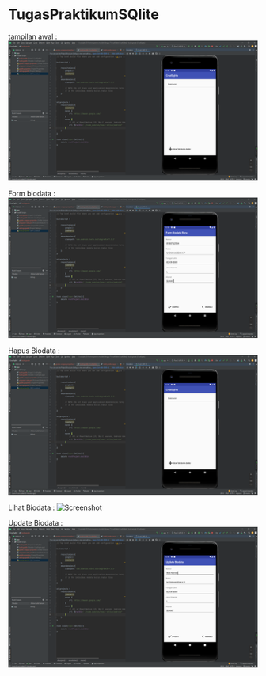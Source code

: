 # TugasPraktikumSQlite

tampilan awal :
![Screenshot](SS/Tampilan%20Awal.png)

Form biodata :
![Screenshot](SS/Form%20Biodata.png)

Hapus Biodata :
![Screenshot](SS/HapusBiodata.png)

Lihat Biodata :
![Screenshot](SS/Lihat$20Biodata.png)

Update Biodata :
![Screenshot](SS/UpdateBiodata.png)
